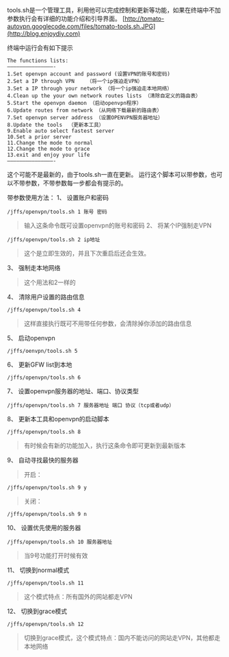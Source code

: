 tools.sh是一个管理工具，利用他可以完成控制和更新等功能，如果在终端中不加参数执行会有详细的功能介绍和引导界面。
[http://tomato-autovpn.googlecode.com/files/tomato-tools.sh.JPG](http://blog.enjoydiy.com)

终端中运行会有如下提示
```
The functions lists: 
———————————————- 
1.Set openvpn account and password (设置VPN的账号和密码) 
2.Set a IP through VPN    （将一个ip强迫走VPN） 
3.Set a IP through your network （将一个ip强迫走本地网络） 
4.Clean up the your own network routes lists （清除自定义的路由表） 
5.Start the openvpn daemon （启动openvpn程序） 
6.Update routes from network （从网络下载最新的路由表） 
7.Set openvpn server address （设置OPENVPN服务器地址） 
8.Update the tools  （更新本工具） 
9.Enable auto select fastest server
10.Set a prior server
11.Change the mode to normal
12.Change the mode to grace
13.exit and enjoy your life
———————————————-
```
这个可能不是最新的，由于tools.sh一直在更新。
运行这个脚本可以带参数，也可以不带参数，不带参数每一步都会有提示的。

带参数使用方法：
1、 设置账户和密码
```
/jffs/openvpn/tools.sh 1 账号 密码
```
> 输入这条命令既可设置openvpn的账号和密码
2、 将某个IP强制走VPN
```
/jffs/openvpn/tools.sh 2 ip地址
```
> 这个是立即生效的，并且下次重启后还会生效。

3、 强制走本地网络
> 这个用法和2一样的

4、 清除用户设置的路由信息
```
/jffs/openvpn/tools.sh 4
```
> 这样直接执行既可不用带任何参数，会清除掉你添加的路由信息

5、 启动openvpn
```
/jffs/oenvpn/tools.sh 5
```

6、 更新GFW list到本地
```
/jffs/openvpn/tools.sh 6
```

7、 设置openvpn服务器的地址、端口、协议类型
```
/jffs/openvpn/tools.sh 7 服务器地址 端口 协议（tcp或者udp）
```

8、 更新本工具和openvpn的启动脚本
```
/jffs/openvpn/tools.sh 8
```
> 有时候会有新的功能加入，执行这条命令即可更新到最新版本

9、 自动寻找最快的服务器
> 开启：
```
/jffs/openvpn/tools.sh 9 y
```
> 关闭：
```
/jffs/openvpn/tools.sh 9 n
```

10、 设置优先使用的服务器
```
/jffs/openvpn/tools.sh 10 服务器地址
```
> 当9号功能打开时候有效

11、 切换到normal模式
```
/jffs/openvpn/tools.sh 11
```
> 这个模式特点：所有国外的网站都走VPN

12、 切换到grace模式
```
/jffs/openvpn/tools.sh 12
```
> 切换到grace模式，这个模式特点：国内不能访问的网站走VPN，其他都走本地网络